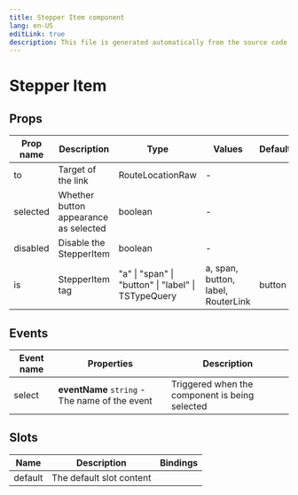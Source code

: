 ```yaml
---
title: Stepper Item component
lang: en-US
editLink: true
description: This file is generated automatically from the source code. Changes made here will be lost.
---
```


# Stepper Item

<!--@include: ./stepperItem.doc.md-->

## Props

| Prop name | Description                           | Type                                                | Values                             | Default |
| --------- | ------------------------------------- | --------------------------------------------------- | ---------------------------------- | ------- |
| to        | Target of the link                    | RouteLocationRaw                                    | -                                  |         |
| selected  | Whether button appearance as selected | boolean                                             | -                                  |         |
| disabled  | Disable the StepperItem               | boolean                                             | -                                  |         |
| is        | StepperItem tag                       | "a" \| "span" \| "button" \| "label" \| TSTypeQuery | a, span, button, label, RouterLink | button  |

## Events

| Event name | Properties                                     | Description                                    |
| ---------- | ---------------------------------------------- | ---------------------------------------------- |
| select     | **eventName** `string` - The name of the event | Triggered when the component is being selected |

## Slots

| Name    | Description              | Bindings |
| ------- | ------------------------ | -------- |
| default | The default slot content |          |
